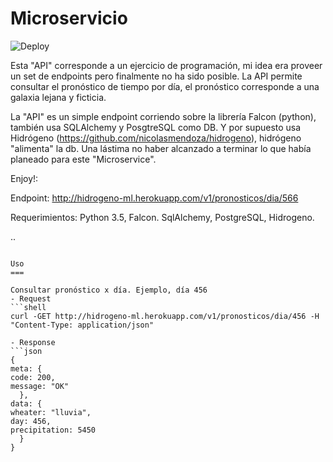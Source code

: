 Microservicio
===============================



![Deploy](https://www.herokucdn.com/deploy/button.svg)

Esta "API" corresponde a un ejercicio de programación, mi idea era proveer un set de endpoints pero finalmente no ha sido posible. La API permite consultar el pronóstico de tiempo por día, el pronóstico corresponde a una galaxia lejana y ficticia.

La "API" es un simple endpoint corriendo sobre la librería Falcon (python), también usa SQLAlchemy y PosgtreSQL como DB. Y por supuesto usa Hidrógeno (https://github.com/nicolasmendoza/hidrogeno), hidrógeno "alimenta" la db. 
Una lástima no haber alcanzado a terminar lo que había planeado para este "Microservice".  

Enjoy!:

Endpoint: http://hidrogeno-ml.herokuapp.com/v1/pronosticos/dia/566

Requerimientos: Python 3.5, Falcon. SqlAlchemy, PostgreSQL, Hidrogeno.

..
```

Uso
===

Consultar pronóstico x día. Ejemplo, día 456
- Request
```shell
curl -GET http://hidrogeno-ml.herokuapp.com/v1/pronosticos/dia/456 -H "Content-Type: application/json"

- Response
```json
{
meta: {
code: 200,
message: "OK"
  },
data: {
wheater: "lluvia",
day: 456,
precipitation: 5450
  }
}
```
